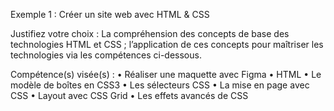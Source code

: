 Exemple 1 :
Créer un site web avec HTML & CSS

Justifiez votre choix :
La compréhension des concepts de base des technologies HTML et CSS ; l’application de ces concepts pour maîtriser les technologies via les compétences ci-dessous.

Compétence(s) visée(s) :
•	Réaliser une maquette avec Figma
•	HTML
•	Le modèle de boîtes en CSS3
•	Les sélecteurs CSS
•	La mise en page avec CSS
•	Layout avec CSS Grid
•	Les effets avancés de CSS
